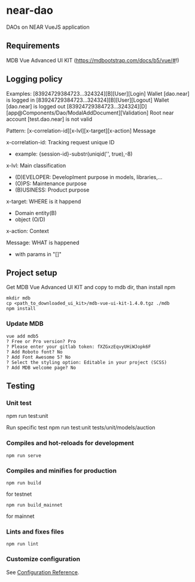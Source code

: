 # near-dao
DAOs on NEAR
VueJS application

## Requirements
MDB Vue Advanced UI KIT (https://mdbootstrap.com/docs/b5/vue/#!)

## Logging policy
Examples:
[83924729384723...324324][B][User][Login] Wallet [dao.near] is logged in
[83924729384723...324324][B][User][Logout] Wallet [dao.near] is logged out
[83924729384723...324324][D][app@Components/Dao/ModalAddDocument][Validation] Root near account [test.dao.near] is not valid

Pattern:
[x-correlation-id][x-lvl][x-target][x-action] Message


x-correlation-id: Tracking request unique ID
- example: {session-id}-substr(uniqid('', true),-8)

x-lvl: Main classification
- (D)EVELOPER: Developlment purpose in models, libraries,...
- (O)PS: Maintenance purpose
- (B)USINESS: Product purpose

x-target: WHERE is it happend
- Domain entity(B)
- object (O/D) 

x-action: Context

Message: WHAT is happened
- with params in "[]"


## Project setup
Get MDB Vue Advanced UI KIT and copy to mdb dir, than install npm
```
mkdir mdb
cp <path_to_downloaded_ui_kit>/mdb-vue-ui-kit-1.4.0.tgz ./mdb
npm install
```

### Update MDB
```
vue add mdb5
? Free or Pro version? Pro
? Please enter your gitlab token: fXZGxzEqvyUHiWJopk6F
? Add Roboto font? No
? Add Font Awesome 5? No
? Select the styling option: Editable in your project (SCSS)
? Add MDB welcome page? No
```


## Testing

### Unit test
npm run test:unit

Run specific test
npm run test:unit tests/unit/models/auction

### Compiles and hot-reloads for development
```
npm run serve
```

### Compiles and minifies for production
```
npm run build
```
for testnet
```
npm run build_mainnet
```
for mainnet

### Lints and fixes files
```
npm run lint
```

### Customize configuration
See [Configuration Reference](https://cli.vuejs.org/config/).